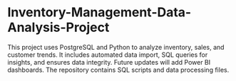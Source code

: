 # Inventory-Management-Data-Analysis-Project
This project uses PostgreSQL and Python to analyze inventory, sales, and customer trends. It includes automated data import, SQL queries for insights, and ensures data integrity. Future updates will add Power BI dashboards. The repository contains SQL scripts and data processing files.
